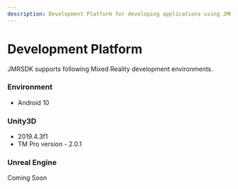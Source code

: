 ```yaml
---
description: Development Platform for developing applications using JMRSDK
---
```


# Development Platform

JMRSDK supports following Mixed Reality development environments.

### Environment

* Android 10

### Unity3D

* 2019.4.3f1
* TM Pro version - 2.0.1

### Unreal Engine

Coming Soon
